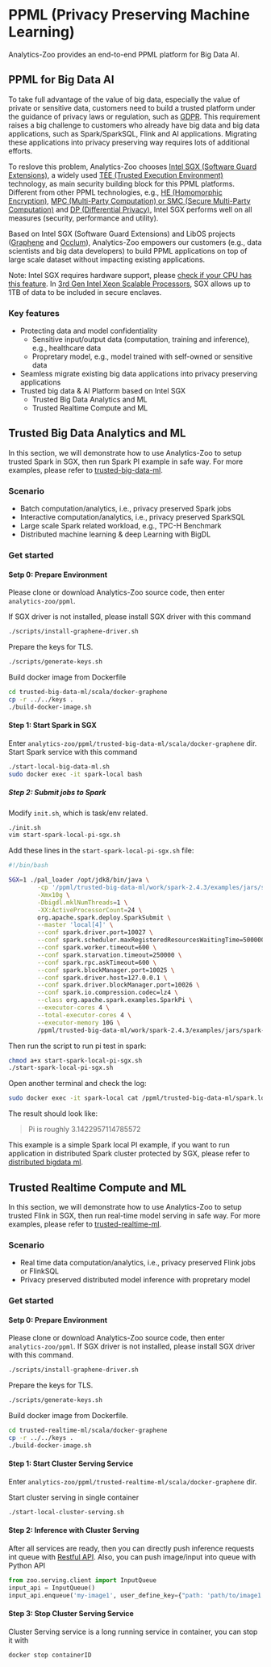 # PPML (Privacy Preserving Machine Learning)

Analytics-Zoo provides an end-to-end PPML platform for Big Data AI.

## PPML for Big Data AI

To take full advantage of the value of big data, especially the value of private or sensitive data, customers need to build a trusted platform under the guidance of privacy laws or regulation, such as [GDPR](https://gdpr-info.eu/). This requirement raises a big challenge to customers who already have big data and big data applications, such as Spark/SparkSQL, Flink and AI applications. Migrating these applications into privacy preserving way requires lots of additional efforts.

To reslove this problem, Analytics-Zoo chooses [Intel SGX (Software Guard Extensions)](https://software.intel.com/content/www/us/en/develop/topics/software-guard-extensions.html), a widely used [TEE (Trusted Execution Environment)](https://en.wikipedia.org/wiki/Trusted_execution_environment) technology, as main security building block for this PPML platforms. Different from other PPML technologies, e.g., [HE (Homomorphic Encryption)](https://en.wikipedia.org/wiki/Homomorphic_encryption), [MPC (Multi-Party Computation) or SMC (Secure Multi-Party Computation)](https://en.wikipedia.org/wiki/Secure_multi-party_computation) and [DP (Differential Privacy)](https://en.wikipedia.org/wiki/Differential_privacy), Intel SGX performs well on all measures (security, performance and utility).

Based on Intel SGX (Software Guard Extensions) and LibOS projects ([Graphene](https://grapheneproject.io/) and [Occlum](https://occlum.io/)), Analytics-Zoo empowers our customers (e.g., data scientists and big data developers) to build PPML applications on top of large scale dataset without impacting existing applications.

Note: Intel SGX requires hardware support, please [check if your CPU has this feature](https://www.intel.com/content/www/us/en/support/articles/000028173/processors/intel-core-processors.html). In [3rd Gen Intel Xeon Scalable Processors](https://newsroom.intel.com/press-kits/3rd-gen-intel-xeon-scalable/), SGX allows up to 1TB of data to be included in secure enclaves.

### Key features

- Protecting data and model confidentiality
  - Sensitive input/output data (computation, training and inference), e.g., healthcare data
  - Propretary model, e.g., model trained with self-owned or sensitive data
- Seamless migrate existing big data applications into privacy preserving applications
- Trusted big data & AI Platform based on Intel SGX
  - Trusted Big Data Analytics and ML
  - Trusted Realtime Compute and ML

## Trusted Big Data Analytics and ML

In this section, we will demonstrate how to use Analytics-Zoo to setup trusted Spark in SGX, then run Spark PI example in safe way. For more examples, please refer to [trusted-big-data-ml](https://github.com/intel-analytics/analytics-zoo/tree/master/ppml/trusted-big-data-ml/scala/docker-graphene).

### Scenario

- Batch computation/analytics, i.e., privacy preserved Spark jobs
- Interactive computation/analytics, i.e., privacy preserved SparkSQL
- Large scale Spark related workload, e.g., TPC-H Benchmark
- Distributed machine learning & deep Learning with BigDL

### Get started

#### Setp 0: Prepare Environment

Please clone or download Analytics-Zoo source code, then enter `analytics-zoo/ppml`.

If SGX driver is not installed, please install SGX driver with this command

```bash
./scripts/install-graphene-driver.sh
```

Prepare the keys for TLS.

```bash
./scripts/generate-keys.sh
```

Build docker image from Dockerfile

```bash
cd trusted-big-data-ml/scala/docker-graphene
cp -r ../../keys .
./build-docker-image.sh
```

#### Step 1: Start Spark in SGX

Enter `analytics-zoo/ppml/trusted-big-data-ml/scala/docker-graphene` dir. Start Spark service with this command

```bash
./start-local-big-data-ml.sh
sudo docker exec -it spark-local bash
```

##### Step 2: Submit jobs to Spark

Modify `init.sh`, which is task/env related.

```bash
./init.sh
vim start-spark-local-pi-sgx.sh
```

Add these lines in the `start-spark-local-pi-sgx.sh` file:

```bash
#!/bin/bash

SGX=1 ./pal_loader /opt/jdk8/bin/java \
        -cp '/ppml/trusted-big-data-ml/work/spark-2.4.3/examples/jars/spark-examples_2.11-2.4.3.jar:/ppml/trusted-big-data-ml/work/bigdl-jar-with-dependencies.jar:/ppml/trusted-big-data-ml/work/spark-2.4.3/conf/:/ppml/trusted-big-data-ml/work/spark-2.4.3/jars/*' \
        -Xmx10g \
        -Dbigdl.mklNumThreads=1 \
        -XX:ActiveProcessorCount=24 \
        org.apache.spark.deploy.SparkSubmit \
        --master 'local[4]' \
        --conf spark.driver.port=10027 \
        --conf spark.scheduler.maxRegisteredResourcesWaitingTime=5000000 \
        --conf spark.worker.timeout=600 \
        --conf spark.starvation.timeout=250000 \
        --conf spark.rpc.askTimeout=600 \
        --conf spark.blockManager.port=10025 \
        --conf spark.driver.host=127.0.0.1 \
        --conf spark.driver.blockManager.port=10026 \
        --conf spark.io.compression.codec=lz4 \
        --class org.apache.spark.examples.SparkPi \
        --executor-cores 4 \
        --total-executor-cores 4 \
        --executor-memory 10G \
        /ppml/trusted-big-data-ml/work/spark-2.4.3/examples/jars/spark-examples_2.11-2.4.3.jar | tee spark.local.pi.sgx.log
```

Then run the script to run pi test in spark:

```bash
chmod a+x start-spark-local-pi-sgx.sh
./start-spark-local-pi-sgx.sh
```

Open another terminal and check the log:

```bash
sudo docker exec -it spark-local cat /ppml/trusted-big-data-ml/spark.local.pi.sgx.log | egrep "###|INFO|Pi"
```

The result should look like:

>   Pi is roughly 3.1422957114785572

This example is a simple Spark local PI example, if you want to run application in distributed Spark cluster protected by SGX, please refer to [distributed bigdata ml](https://github.com/intel-analytics/analytics-zoo/tree/master/ppml/trusted-big-data-ml/scala/docker-graphene#start-the-distributed-bigdata-ml).

## Trusted Realtime Compute and ML

In this section, we will demonstrate how to use Analytics-Zoo to setup trusted Flink in SGX, then run real-time model serving in safe way. For more examples, please refer to [trusted-realtime-ml](https://github.com/intel-analytics/analytics-zoo/tree/master/ppml/trusted-realtime-ml/scala/docker-graphene).

### Scenario

- Real time data computation/analytics, i.e., privacy preserved Flink jobs or FlinkSQL
- Privacy preserved distributed model inference with propretary model

### Get started

#### Setp 0: Prepare Environment

Please clone or download Analytics-Zoo source code, then enter `analytics-zoo/ppml`. If SGX driver is not installed, please install SGX driver with this command.

```bash
./scripts/install-graphene-driver.sh
```

Prepare the keys for TLS.

```bash
./scripts/generate-keys.sh
```

Build docker image from Dockerfile.

```bash
cd trusted-realtime-ml/scala/docker-graphene
cp -r ../../keys .
./build-docker-image.sh
```

#### Step 1: Start Cluster Serving Service

Enter `analytics-zoo/ppml/trusted-realtime-ml/scala/docker-graphene` dir.

Start cluster serving in single container

```bash
./start-local-cluster-serving.sh
```

#### Step 2: Inference with Cluster Serving

After all services are ready, then you can directly push inference requests int queue with [Restful API](https://analytics-zoo.github.io/master/#ClusterServingGuide/ProgrammingGuide/#restful-api). Also, you can push image/input into queue with Python API

```python
from zoo.serving.client import InputQueue
input_api = InputQueue()
input_api.enqueue('my-image1', user_define_key={"path: 'path/to/image1'})
```

#### Step 3: Stop Cluster Serving Service

Cluster Serving service is a long running service in container, you can stop it with

```bash
docker stop containerID
```
